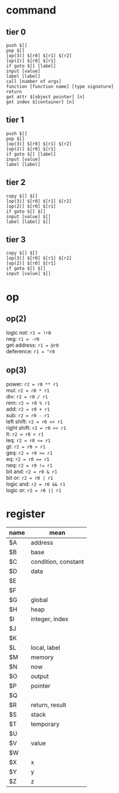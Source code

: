 # command
## tier 0
`push $[]`  
`pop $[]`  
`[op(3)] $[r0] $[r1] $[r2]`  
`[op(2)] $[r0] $[r1]`  
`if goto $[] [label]`  
`input [value]`  
`label [label]`  
`call [number of args]`  
`function [function name] [type signature]`  
`return`  
`get attr $[object pointer] [n]`  
`get index $[container] [n]`
## tier 1
`push $[]`  
`pop $[]`  
`[op(3)] $[r0] $[r1] $[r2]`  
`[op(2)] $[r0] $[r1]`  
`if goto $[] [label]`  
`input [value]`  
`label [label]`
## tier 2
`copy $[] $[]`    
`[op(3)] $[r0] $[r1] $[r2]`  
`[op(2)] $[r0] $[r1]`  
`if goto $[] $[]`  
`input [value] $[]`  
`label [label] $[]`
## tier 3
`copy $[] $[]`    
`[op(3)] $[r0] $[r1] $[r2]`  
`[op(2)] $[r0] $[r1]`  
`if goto $[] $[]`  
`input [value] $[]`
# op
## op(2)
logic not: `r1 = !r0`  
neg: `r1 = -r0`  
get address: `r1 = @r0`  
deference: `r1 = ^r0`
## op(3)
power: `r2 = r0 ** r1`  
mul: `r2 = r0 * r1`  
div: `r2 = r0 / r1`  
rem: `r2 = r0 % r1`  
add: `r2 = r0 + r1`  
sub: `r2 = r0 - r1`  
left shift: `r2 = r0 << r1`  
right shift: `r2 = r0 >> r1`  
lt: `r2 = r0 < r1`  
leq: `r2 = r0 <= r1`  
gt: `r2 = r0 > r1`  
geq: `r2 = r0 >= r1`  
eq: `r2 = r0 == r1`  
neq: `r2 = r0 != r1`  
bit and: `r2 = r0 & r1`  
bit or: `r2 = r0 | r1`  
logic and: `r2 = r0 && r1`  
logic or: `r2 = r0 || r1`
# register
|name|mean|
|-|-|
|$A|address|
|$B|base|
|$C|condition, constant|
|$D|data|
|$E||
|$F||
|$G|global|
|$H|heap|
|$I|integer, index|
|$J||
|$K||
|$L|local, label|
|$M|memory|
|$N|now|
|$O|output|
|$P|pointer|
|$Q||
|$R|return, result|
|$S|stack|
|$T|temporary|
|$U||
|$V|value|
|$W||
|$X|x|
|$Y|y|
|$Z|z|